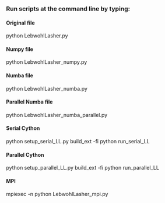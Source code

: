 ### Run scripts at the command line by typing: 

#### Original file

python LebwohlLasher.py <ITERATIONS> <SIZE> <TEMPERATURE> <PLOTFLAG> 

#### Numpy file

python LebwohlLasher_numpy.py <ITERATIONS> <SIZE> <TEMPERATURE> <PLOTFLAG> 

#### Numba file

python LebwohlLasher_numba.py <ITERATIONS> <SIZE> <TEMPERATURE> <PLOTFLAG> 

#### Parallel Numba file

python LebwohlLasher_numba_parallel.py <ITERATIONS> <SIZE> <TEMPERATURE> <PLOTFLAG> <THREADS> 

#### Serial Cython

python setup_serial_LL.py build_ext -fi 
python run_serial_LL <ITERATIONS> <SIZE> <TEMPERATURE> <PLOTFLAG>

#### Parallel Cython

python setup_parallel_LL.py build_ext -fi 
python run_parallel_LL <ITERATIONS> <SIZE> <TEMPERATURE> <PLOTFLAG> <THREADS>

#### MPI

mpiexec -n <THREADS> python LebwohlLasher_mpi.py  <ITERATIONS> <SIZE> <TEMPERATURE> <PLOTFLAG>
